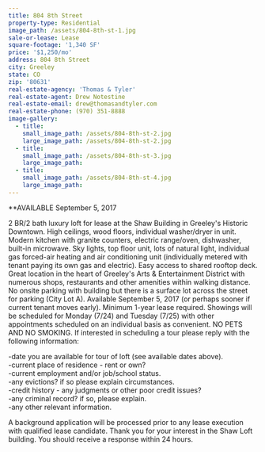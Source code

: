 ```yaml
---
title: 804 8th Street
property-type: Residential
image_path: /assets/804-8th-st-1.jpg
sale-or-lease: Lease
square-footage: '1,340 SF'
price: '$1,250/mo'
address: 804 8th Street
city: Greeley
state: CO
zip: '80631'
real-estate-agency: 'Thomas & Tyler'
real-estate-agent: Drew Notestine
real-estate-email: drew@thomasandtyler.com
real-estate-phone: (970) 351-8888
image-gallery:
  - title:
    small_image_path: /assets/804-8th-st-2.jpg
    large_image_path: /assets/804-8th-st-2.jpg
  - title:
    small_image_path: /assets/804-8th-st-3.jpg
    large_image_path:
  - title:
    small_image_path: /assets/804-8th-st-4.jpg
    large_image_path:
---
```



\*\*AVAILABLE September 5, 2017

2 BR/2 bath luxury loft for lease at the Shaw Building in Greeley's Historic Downtown. High ceilings, wood floors, individual washer/dryer in unit. Modern kitchen with granite counters, electric range/oven, dishwasher, built-in microwave. Sky lights, top floor unit, lots of natural light, individual gas forced-air heating and air conditioning unit (individually metered with tenant paying its own gas and electric). Easy access to shared rooftop deck. Great location in the heart of Greeley's Arts & Entertainment District with numerous shops, restaurants and other amenities within walking distance. No onsite parking with building but there is a surface lot across the street for parking (City Lot A). Available September 5, 2017 (or perhaps sooner if current tenant moves early). Minimum 1-year lease required. Showings will be scheduled for Monday (7/24) and Tuesday (7/25) with other appointments scheduled on an individual basis as convenient. NO PETS AND NO SMOKING. If interested in scheduling a tour please reply with the following information:

-date you are available for tour of loft (see available dates above).
<br>-current place of residence - rent or own?
<br>-current employment and/or job/school status.
<br>-any evictions? if so please explain circumstances.
<br>-credit history - any judgments or other poor credit issues?
<br>-any criminal record? if so, please explain.
<br>-any other relevant information.

A background application will be processed prior to any lease execution with qualified lease candidate. Thank you for your interest in the Shaw Loft building. You should receive a response within 24 hours.